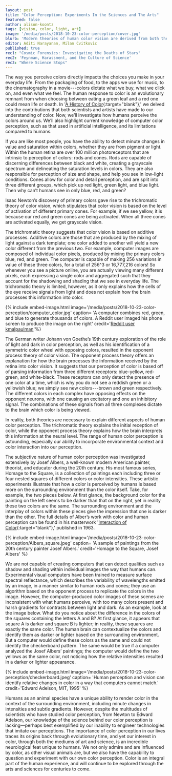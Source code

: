 ```yaml
---
layout: post
title: "Color Perception: Experiments In the Sciences and The Arts"
featured: false
author: alison-koontz
tags: [vision, color, light, art]
image: '/media/posts/2018-10-23-color-perception/cover.jpg'
blurb: 'Modern theories of human color vision are derived from both the arts and the sciences'
editor: Aditi Narayanan, Milan Cvitkovic
published: true
rec1: "Cosmic Forensics: Investigating the Deaths of Stars"
rec2: 'Feynman, Harassment, and the Culture of Science'
rec3: "Where Science Stops"
---
```


The way you perceive colors directly impacts the choices you make in your everyday life. From the packaging of food, to the apps we use for music, to the cinematography in a movie---colors dictate what we buy, what we click on, and even what we feel. The human response to color is an evolutionary remnant from when choosing between eating a green leaf and a red one could mean life or death. In '[A History of Color](https://caltechletters.github.io/science/history-of-color-1){:target="blank"},' we delved into the contributions that both scientists and artists have made to our understanding of color. Now, we’ll investigate how humans perceive the colors around us. We’ll also highlight current knowledge of computer color perception, such as that used in artificial intelligence, and its limitations compared to humans.

If you are like most people, you have the ability to detect minute changes in value and saturation within colors, whether they are from pigment or light. Within the human retina are over 100 million photoreceptors that are intrinsic to perception of colors: rods and cones. Rods are capable of discerning differences between black and white, creating a grayscale spectrum and delineating the saturation levels in colors. They are also responsible for perception of size and shape, and help you see in low-light conditions. Cones allow for color and detail perception, and are split into three different groups, which pick up red light, green light, and blue light. Then why can’t humans see in only blue, red, and green?

Isaac Newton’s discovery of primary colors gave rise to the trichromatic theory of color vision, which stipulates that color vision is based on the level of activation of different primary cones. For example, if we see yellow, it is because our red and green cones are being activated. When all three cones are activated equally, we get grayscale vision. 

The trichromatic theory suggests that color vision is based on additive processes. Additive colors are those that are produced by the mixing of light against a dark template; one color added to another will yield a new color different from the previous two. For example, computer images are composed of individual color pixels, produced by mixing the primary colors blue, red, and green. The computer is capable of making 256 variations in value of these three colors, for a total of 256^3 or 16,777,216 colors! So whenever you see a picture online, you are actually viewing many different pixels, each expressing a single color and aggregated such that they account for the shadowing and shading that we see in everyday life. The trichromatic theory is limited, however, as it only explains how the cells of the eye receive signals from light and does not explain how the brain processes this information into color.

{% include embed-image.html image='/media/posts/2018-10-23-color-perception/computer_color.jpg' caption= 'A computer combines red, green, and blue to generate thousands of colors. A Reddit user imaged his phone screen to produce the image on the right' credit='<a href="https://www.reddit.com/r/GalaxyNote8/comments/7joie5/this_is_how_the_pixels_on_our_phone_create_the/" target="_blank">Reddit user kmalpaulman</a>'%}



The German writer Johann von Goethe’s 19th century exploration of the role of light and dark in color perception, as well as his identification of a symmetric color wheel with opposing colors, resulted in the opponent process theory of color vision. The opponent process theory offers an explanation for how the brain processes the information received by the retina into color vision. It suggests that our perception of color is based off of parsing information from three different receptors: blue-yellow, red-green, and white-black. These receptors can only detect the presence of one color at a time, which is why you do not see a reddish green or a yellowish blue; we simply see new colors---brown and green respectively. The different colors in each complex have opposing effects on the opponent neurons, with one causing an excitatory and one an inhibitory signal. The combinations of these signals from all three complexes dictate to the brain which color is being viewed.

In reality, both theories are necessary to explain different aspects of human color perception. The trichromatic theory explains the initial reception of color, while the opponent process theory explains how the brain interprets this information at the neural level. The range of human color perception is astounding, especially our ability to incorporate environmental context and color interaction into our perception.

The subjective nature of human color perception was investigated extensively by Josef Albers, a well-known modern American painter, theorist, and educator during the 20th century. His most famous series, Homage to the Square, is a collection of paintings each including three or four nested squares of different colors or color intensities. These artistic experiments illustrate that how a color is perceived by humans is based more on the surrounding environment than the color itself. Take, for example, the two pieces below. At first glance, the background color for the painting on the left seems to be darker than that on the right, yet in reality these two colors are the same. The surrounding environment and the interplay of colors within these pieces give the impression that one is darker than the other. The full details of Alber’s work with color and human perception can be found in his masterwork '[Interaction of Color](https://yalebooks.yale.edu/book/9780300179354/interaction-color){:target="blank"},' published in 1963.

{% include embed-image.html image='/media/posts/2018-10-23-color-perception/Albers_square.jpeg' caption= 'A sample of paintings from the 20th century painter Josef Albers.' credit='Homage to the Square, Josef Albers' %}

We are not capable of creating computers that can detect qualities such as shadow and shading within individual images the way that humans can. Experimental visual computers have been trained to measure surface spectral reflectance, which describes the variability of wavelengths emitted by an image, in a manner similar to human rods and cones; they use an algorithm based on the opponent process to replicate the colors in the image. However, the computer-produced color images of these scenes are inconsistent with what humans perceive, with too many colors present and harsh gradients for contrasts between light and dark. As an example, look at the image below. What do you notice about the difference in the colors of the squares containing the letters A and B? At first glance, it appears that square A is darker and square B is lighter; in reality, these squares are exactly the same color. The human brain can contextualize the colors and identify them as darker or lighter based on the surrounding environment. But a computer would define these colors as the same and could not identify the checkerboard pattern.  The same would be true if a computer analyzed the Josef Albers’ paintings; the computer would define the two yellows as the same color, not noticing how the relative intensities resulted  in a darker or lighter appearance.

{% include embed-image.html image='/media/posts/2018-10-23-color-perception/checkerboard.jpeg' caption= 'Human perception and vision can identify relative changes in color in a way that computers cannot match.' credit='Edward Adelson, MIT, 1995' %}

Humans as an animal species have a unique ability to render color in the context of the surrounding environment, including minute changes in intensities and subtle gradients. However, despite the multitudes of scientists who have studied color perception, from Newton to Edward Adelson, our knowledge of the science behind our color perception is lacking—perhaps best exemplified by our inability to engineer technologies that imitate our perceptions.  The importance of color perception in our lives traces its origins back through evolutionary time, and yet our interest in color, through both the mediums of art and science, is an incredible neurological feat unique to humans. We not only admire and are influenced by color, as other visual animals are, but we also have the capability to question and experiment with our own color perception.  Color is an integral part of the human experience, and will continue to be explored through the arts and sciences for centuries to come.

